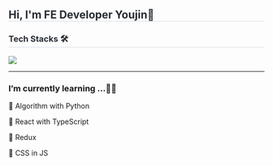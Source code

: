 <h2 style="border-bottom: 1px solid #d8dee4; color: #282d33;"> Hi, I'm FE Developer Youjin🙌 </h2> 

<h3 style="border-bottom: 1px solid #d8dee4; color: #282d33;"> Tech Stacks 🛠️ </h3>
<a href="https://skillicons.dev">
<img src="https://skillicons.dev/icons?i=js,ts,html,css,py,react,redux,git,github,notion" /> 
</a>

----

<h3> I’m currently learning ...🙋‍♀️</h3>
<p> 📌 Algorithm with Python </p>
<p> 📌 React with TypeScript </p>
<p> 📌 Redux </p>
<p> 📌 CSS in JS </p>
    
</div>
    
    
    

<!--
**Youjiiin/Youjiiin** is a ✨ _special_ ✨ repository because its `README.md` (this file) appears on your GitHub profile.

Here are some ideas to get you started:

- 🔭 I’m currently working on ...
- 🌱 I’m currently learning ...
- 👯 I’m looking to collaborate on ...
- 🤔 I’m looking for help with ...
- 💬 Ask me about ...
- 📫 How to reach me: ...
- 😄 Pronouns: ...
- ⚡ Fun fact: ...
-->
